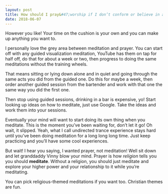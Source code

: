 ```yaml
---
layout: post
title: How should I pray&#47;worship if I don’t conform or believe in a specific religion, but do believe in some higher power?
date: 2018-06-07
---
```


<p>However you like! Your time on the cushion is your own and you can make up anything you want to.</p><p>I personally love the grey area between meditation and prayer. You can start off with any guided visualization meditation, YouTube has them on tap for half off, do that for about a week or two, then progress to doing the same meditations without the training wheels.</p><p>That means sitting or lying down alone and in quiet and going through the same acts you did from the guided one. Do this for maybe a week, then order another guided session from the bartender and work with that one the same way you did the first one.</p><p>Then stop using guided sessions, drinking in a bar is expensive, yo! Start looking up ideas on how to meditate, just use Google. Take the ideas and work them into your sessions.</p><p>Eventually your mind will want to start doing its own thing when you meditate. This is the moment you’ve been waiting for, don’t let it go! Oh wait, it slipped. Yeah, what I call undirected trance experience stays hard until you’ve been doing meditation for a long long long time. Just keep practicing and you’ll have some cool experiences.</p><p>But wait! I hear you saying, I wanted prayer, not meditation! Well sit down and let granddaddy Vinny blow your mind. Prayer is how <i>religion</i> tells you you should <b>meditate</b>. Without a religion, you should just meditate and explore your higher power and your relationship to it while you’re meditating.</p><p>You can pick religious-themed meditations if you want too. Christian themes are fun.</p>
